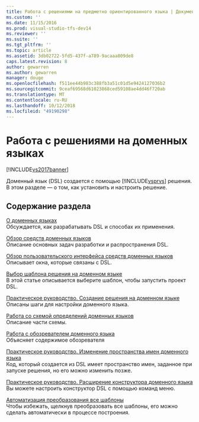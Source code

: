 ```yaml
---
title: Работа с решениями на предметно ориентированного языка | Документация Майкрософт
ms.custom: ''
ms.date: 11/15/2016
ms.prod: visual-studio-tfs-dev14
ms.reviewer: ''
ms.suite: ''
ms.tgt_pltfrm: ''
ms.topic: article
ms.assetid: 3db02722-5fd5-437f-a789-9acaaa809de8
caps.latest.revision: 8
author: gewarren
ms.author: gewarren
manager: douge
ms.openlocfilehash: f511ee44b983c388fb3a51c01d5e9424127036b2
ms.sourcegitcommit: 9ceaf69568d61023868ced59108ae4dd46f720ab
ms.translationtype: MT
ms.contentlocale: ru-RU
ms.lasthandoff: 10/12/2018
ms.locfileid: "49190298"
---
```

# <a name="working-with-domain-specific-language-solutions"></a>Работа с решениями на доменных языках
[!INCLUDE[vs2017banner](../includes/vs2017banner.md)]

Доменный язык (DSL) создается с помощью [!INCLUDE[vsprvs](../includes/vsprvs-md.md)] решения. В этом разделе — о том, как установить и настроить решение.  
  
## <a name="in-this-section"></a>Содержание раздела  
 [О доменных языках](../modeling/about-domain-specific-languages.md)  
 Обсуждается, как разрабатывать DSL и способах их применения.  
  
 [Обзор средств доменных языков](../modeling/overview-of-domain-specific-language-tools.md)  
 Описание основных задач разработки и распространения DSL.  
  
 [Обзор пользовательского интерфейса средств доменных языков](../modeling/overview-of-the-domain-specific-language-tools-user-interface.md)  
 Описывает окна, которые связаны с DSL.  
  
 [Выбор шаблона решения на доменном языке](../modeling/choosing-a-domain-specific-language-solution-template.md)  
 В этой статье описывается выберите шаблон, чтобы запустить проект DSL.  
  
 [Практическое руководство. Создание решения на доменном языке](../modeling/how-to-create-a-domain-specific-language-solution.md)  
 Описаны шаги для настройки доменного языка.  
  
 [Работа со схемой определений доменных языков](../modeling/working-with-the-dsl-definition-diagram.md)  
 Описание части схемы.  
  
 [Работа с обозревателем доменного языка](../modeling/working-with-the-domain-specific-language-explorer.md)  
 Объясняет содержимое обозревателя  
  
 [Практическое руководство. Изменение пространства имен доменного языка](../modeling/how-to-change-the-namespace-of-a-domain-specific-language.md)  
 Код, который создается из DSL имеет пространство имен, заданное при запуске решения, но его можно изменить позже.  
  
 [Практическое руководство. Расширение конструктора доменного языка](../modeling/how-to-extend-the-domain-specific-language-designer.md)  
 Вы можете настроить конструктор DSL с помощью команд меню.  
  
 [Автоматизация преобразования все шаблоны](http://msdn.microsoft.com/en-us/b63cfe20-fe5e-47cc-9506-59b29bca768a)  
 Чтобы избежать, щелкнув преобразовать все шаблоны, его можно сделать автоматически в процессе построения.



